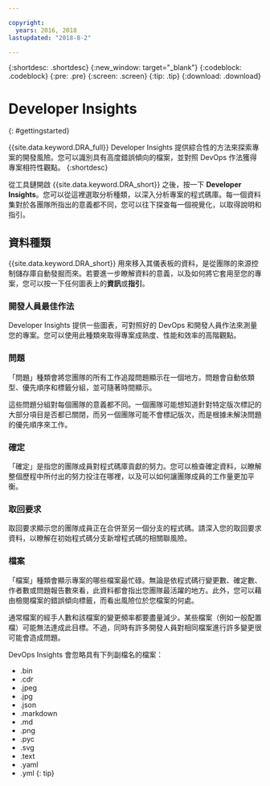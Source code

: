 ```yaml
---

copyright:
  years: 2016, 2018
lastupdated: "2018-8-2"

---
```


{:shortdesc: .shortdesc}
{:new_window: target="_blank"}
{:codeblock: .codeblock}
{:pre: .pre}
{:screen: .screen}
{:tip: .tip}
{:download: .download}

# Developer Insights
{: #gettingstarted}

{{site.data.keyword.DRA_full}} Developer Insights 提供綜合性的方法來探索專案的開發風險。您可以識別具有高度錯誤傾向的檔案，並對照 DevOps 作法獲得專案相符性觀點。
{:shortdesc}

從工具鏈開啟 {{site.data.keyword.DRA_short}} 之後，按一下 **Developer Insights**。您可以從這裡選取分析種類，以深入分析專案的程式碼庫。每一個資料集對於各團隊所指出的意義都不同，您可以往下探查每一個視覺化，以取得說明和指引。 

## 資料種類
{{site.data.keyword.DRA_short}} 用來移入其儀表板的資料，是從團隊的來源控制儲存庫自動發掘而來。若要進一步瞭解資料的意義，以及如何將它套用至您的專案，您可以按一下任何圖表上的**資訊**或**指引**。

### 開發人員最佳作法

Developer Insights 提供一些圖表，可對照好的 DevOps 和開發人員作法來測量您的專案。您可以使用此種類來取得專案成熟度、性能和效率的高階觀點。 

### 問題

「問題」種類會將您團隊的所有工作追蹤問題顯示在一個地方。問題會自動依類型、優先順序和標籤分組，並可隨著時間顯示。 

這些問題分組對每個團隊的意義都不同。一個團隊可能想知道針對特定版次標記的大部分項目是否都已關閉，而另一個團隊可能不會標記版次，而是根據未解決問題的優先順序來工作。  

### 確定

「確定」是指您的團隊成員對程式碼庫貢獻的努力。您可以檢查確定資料，以瞭解整個歷程中所付出的努力投注在哪裡，以及可以如何讓團隊成員的工作量更加平衡。 

### 取回要求

取回要求顯示您的團隊成員正在合併至另一個分支的程式碼。請深入您的取回要求資料，以瞭解在初始程式碼分支新增程式碼的相關聯風險。

### 檔案

「檔案」種類會顯示專案的哪些檔案最忙碌。無論是依程式碼行變更數、確定數、作者數或問題報告數來看，此資料都會指出您團隊最活躍的地方。此外，您可以藉由檢閱檔案的錯誤傾向標籤，而看出風險位於您檔案的何處。

通常檔案的經手人數和該檔案的變更頻率都要盡量減少。某些檔案（例如一般配置檔）可能無法達成此目標。不過，同時有許多開發人員對相同檔案進行許多變更很可能會造成問題。 

DevOps Insights 會忽略具有下列副檔名的檔案：
* .bin
* .cdr
* .jpeg
* .jpg
* .json
* .markdown
* .md
* .png
* .pyc
* .svg
* .text
* .yaml
* .yml
{: tip}
